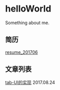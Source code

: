 # helloWorld
Something about me.

## 简历
[resume_201706](/resume/resume_201706.html)

## 文章列表

[tab-UI的实现](article/blogarticle_tab-ui.md) 2017.08.24